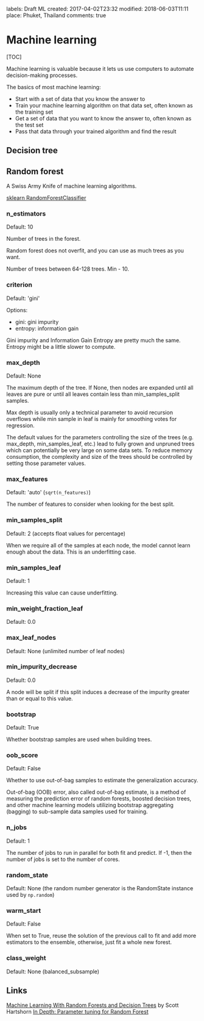 labels: Draft
        ML
created: 2017-04-02T23:32
modified: 2018-06-03T11:11
place: Phuket, Thailand
comments: true

# Machine learning

[TOC]

Machine learning is valuable because it lets us use computers to automate decision-making processes.

The basics of most machine learning:

- Start with a set of data that you know the answer to
- Train your machine learning algorithm on that data set, often known as the training set
- Get a set of data that you want to know the answer to, often known as the test set
- Pass that data through your trained algorithm and find the result

## Decision tree

## Random forest

A Swiss Army Knife of machine learning algorithms.

[sklearn RandomForestClassifier](http://scikit-learn.org/stable/modules/generated/sklearn.ensemble.RandomForestClassifier.html)

### n_estimators

Default: 10

Number of trees in the forest.

Random forest does not overfit, and you can use as much trees as you want.

Number of trees between 64-128 trees. Min - 10.

### criterion

Default: 'gini'

Options:

- gini: gini impurity
- entropy: information gain

Gini impurity and Information Gain Entropy are pretty much the same.
Entropy might be a little slower to compute.

### max_depth

Default: None

The maximum depth of the tree. If None, then nodes are expanded until all leaves are pure or until all leaves contain less than min_samples_split samples.

Max depth is usually only a technical parameter to avoid recursion overflows while min sample in leaf is mainly for smoothing votes for regression.

The default values for the parameters controlling the size of the trees (e.g. max_depth, min_samples_leaf, etc.) lead to fully grown and unpruned trees which can potentially be very large on some data sets. To reduce memory consumption, the complexity and size of the trees should be controlled by setting those parameter values.

### max_features

Default: 'auto' (`sqrt(n_features)`)

The number of features to consider when looking for the best split.

### min_samples_split

Default: 2 (accepts float values for percentage)

When we require all of the samples at each node, the model cannot learn enough about the data. This is an underfitting case.

### min_samples_leaf

Default: 1

Increasing this value can cause underfitting.

### min_weight_fraction_leaf

Default: 0.0

### max_leaf_nodes

Default: None (unlimited number of leaf nodes)

### min_impurity_decrease

Default: 0.0

A node will be split if this split induces a decrease of the impurity greater than or equal to this value.

### bootstrap

Default: True

Whether bootstrap samples are used when building trees.

### oob_score

Default: False

Whether to use out-of-bag samples to estimate the generalization accuracy.

Out-of-bag (OOB) error, also called out-of-bag estimate, is a method of measuring the prediction error of random forests, boosted decision trees, and other machine learning models utilizing bootstrap aggregating (bagging) to sub-sample data samples used for training.

### n_jobs

Default: 1

The number of jobs to run in parallel for both fit and predict. If -1, then the number of jobs is set to the number of cores.

### random_state

Default: None (the random number generator is the RandomState instance used by `np.random`)

### warm_start

Default: False

When set to True, reuse the solution of the previous call to fit and add more estimators to the ensemble, otherwise, just fit a whole new forest.

### class_weight

Default: None (balanced_subsample)

## Links

[Machine Learning With Random Forests and Decision Trees](https://www.amazon.com/Machine-Learning-Random-Forests-Decision-ebook/dp/B01JBL8YVK) by Scott Hartshorn
[In Depth: Parameter tuning for Random Forest](https://medium.com/@mohtedibf/in-depth-parameter-tuning-for-random-forest-d67bb7e920d)
